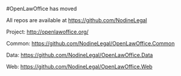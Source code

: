 #OpenLawOffice has moved

All repos are available at https://github.com/NodineLegal

Project: http://openlawoffice.org/

Common: https://github.com/NodineLegal/OpenLawOffice.Common

Data: https://github.com/NodineLegal/OpenLawOffice.Data

Web: https://github.com/NodineLegal/OpenLawOffice.Web
